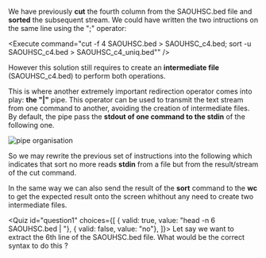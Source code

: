 <script>
import Quiz from "components/Quiz.svelte";
</script>

We have previously **cut** the fourth column from the SAOUHSC.bed file and **sorted** the subsequent stream. We could have written the two intructions on the same line using the ";" operator:

<Execute command="cut -f 4 SAOUHSC.bed > SAOUHSC_c4.bed; sort -u SAOUHSC_c4.bed > SAOUHSC_c4_uniq.bed"" />

However this solution still requires to create an **intermediate file** (SAOUHSC_c4.bed) to perform both operations.  

This is where another extremely important redirection operator comes into play: **the "|"** pipe. This operator can be used to transmit the text stream from one command to another, avoiding the creation of intermediate files. By default, the pipe pass the **stdout of one command to the stdin** of the following one.

<img src="/data/ifb-4/stream_pipe.png" style="max-width:100%" alt="pipe organisation">

So we may rewrite the previous set of instructions into the following which indicates that sort no more reads **stdin** from a file but from the result/stream of the cut command.

<Execute command="cut -f 4 SAOUHSC.bed | sort -u > SAOUHSC_c4_uniq.bed" />

In the same way we can also send the result of the **sort** command to the **wc** to get the expected result onto the screen whithout any need to create two intermediate files.

<Execute command="cut -f 4 SAOUHSC.bed | sort -u | wc -l" />

<Quiz id="question1" choices={[
	{ valid: true, value: "head -n 6 SAOUHSC.bed | "},
	{ valid: false, value: "no"},
]}>
	<span slot="prompt">
		Let say we want to extract the 6th line of the SAOUHSC.bed file. What would be the correct syntax to do this ?
	</span>
</Quiz>
